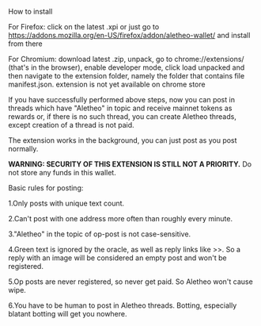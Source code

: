 How to install

For Firefox: click on the latest .xpi or just go to https://addons.mozilla.org/en-US/firefox/addon/aletheo-wallet/ and install from there

For Chromium: download latest .zip, unpack, go to chrome://extensions/ (that's in the browser), enable developer mode, click load unpacked and then navigate to the extension folder, namely the folder that contains file manifest.json. extension is not yet available on chrome store

If you have successfully performed above steps, now you can post in threads which have "Aletheo" in topic and receive mainnet tokens as rewards or, if there is no such thread, you can create Aletheo threads, except creation of a thread is not paid.

The extension works in the background, you can just post as you post normally.

**WARNING: SECURITY OF THIS EXTENSION IS STILL NOT A PRIORITY.** Do not store any funds in this wallet.

Basic rules for posting:

1.Only posts with unique text count.

2.Can't post with one address more often than roughly every minute.

3."Aletheo" in the topic of op-post is not case-sensitive.

4.Green text is ignored by the oracle, as well as reply links like >>. So a reply with an image will be considered an empty post and won't be registered.

5.Op posts are never registered, so never get paid. So Aletheo won't cause wipe.

6.You have to be human to post in Aletheo threads. Botting, especially blatant botting will get you nowhere.
